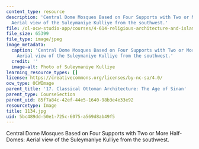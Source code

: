 ```yaml
---
content_type: resource
description: 'Central Dome Mosques Based on Four Supports with Two or More Half-Domes:
  Aerial view of the Suleymaniye Kulliye from the southwest.'
file: /ol-ocw-studio-app/courses/4-614-religious-architecture-and-islamic-cultures-fall-2002/5bc489dd50e1725c6075a569d8ab49f5_1134.jpg
file_size: 65399
file_type: image/jpeg
image_metadata:
  caption: 'Central Dome Mosques Based on Four Supports with Two or More Half-Domes:
    Aerial view of the Suleymaniye Kulliye from the southwest.'
  credit: ''
  image-alt: Photo of Suleymaniye Kulliye
learning_resource_types: []
license: https://creativecommons.org/licenses/by-nc-sa/4.0/
ocw_type: OCWImage
parent_title: '17. Classical Ottoman Architecture: The Age of Sinan'
parent_type: CourseSection
parent_uid: 85f7a84c-42ef-44e5-1640-98b3e4e33e92
resourcetype: Image
title: 1134.jpg
uid: 5bc489dd-50e1-725c-6075-a569d8ab49f5
---
```

Central Dome Mosques Based on Four Supports with Two or More Half-Domes: Aerial view of the Suleymaniye Kulliye from the southwest.